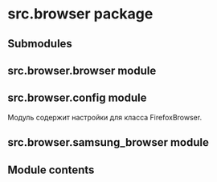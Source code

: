# src.browser package

## Submodules

## src.browser.browser module

## src.browser.config module

Модуль содержит настройки для класса FirefoxBrowser.

## src.browser.samsung_browser module

## Module contents
